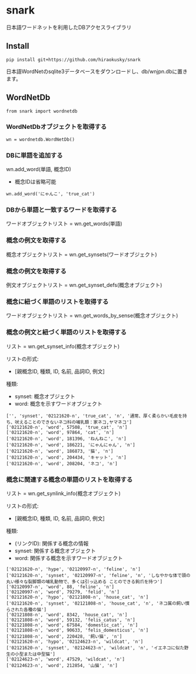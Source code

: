 # snark

日本語ワードネットを利用したDBアクセスライブラリ

## Install

```
pip install git+https://github.com/hiraokusky/snark
```

日本語WordNetのsqlite3データベースをダウンロードし、db/wnjpn.dbに置きます。

## WordNetDb

```
from snark import wordnetdb
```

### WordNetDbオブジェクトを取得する

```
wn = wordnetdb.WordNetDb()
```

### DBに単語を追加する
wn.add_word(単語, 概念ID)

* 概念IDは省略可能

```
wn.add_word('にゃんこ', 'true_cat')
```

### DBから単語と一致するワードを取得する
ワードオブジェクトリスト = wn.get_words(単語)

### 概念の例文を取得する
概念オブジェクトリスト = wn.get_synsets(ワードオブジェクト)

### 概念の例文を取得する
例文オブジェクトリスト = wn.get_synset_defs(概念オブジェクト)

### 概念に紐づく単語のリストを取得する
ワードオブジェクトリスト = wn.get_words_by_sense(概念オブジェクト)

### 概念の例文と紐づく単語のリストを取得する
リスト = wn.get_synset_info(概念オブジェクト)

リストの形式:
* [親概念ID, 種類, ID, 名前, 品詞ID, 例文]

種類:
* synset: 概念オブジェクト
* word: 概念を示すワードオブジェクト

```
['', 'synset', '02121620-n', 'true_cat', 'n', '通常、厚く柔らかい毛皮を持ち、吠えることのできないネコ科の哺乳類：家ネコ,ヤマネコ']
['02121620-n', 'word', 57508, 'true_cat', 'n']
['02121620-n', 'word', 97864, 'cat', 'n']
['02121620-n', 'word', 181396, 'ねんねこ', 'n']
['02121620-n', 'word', 186221, 'にゃんにゃん', 'n']
['02121620-n', 'word', 186873, '猫', 'n']
['02121620-n', 'word', 204434, 'キャット', 'n']
['02121620-n', 'word', 208204, 'ネコ', 'n']
```

### 概念に関連する概念の単語のリストを取得する
リスト = wn.get_synlink_info(概念オブジェクト)

リストの形式:
* [親概念ID, 種類, ID, 名前, 品詞ID, 例文]

種類:
* (リンクID): 関係する概念の情報
* synset: 関係する概念オブジェクト
* word: 関係する概念を示すワードオブジェクト

```
['02121620-n', 'hype', '02120997-n', 'feline', 'n']
['02121620-n', 'synset', '02120997-n', 'feline', 'n', 'しなやかな体で頭の丸い様々な裂脚類の哺乳動物で、多くは引っ込める ことのできる鉤爪を持つ']
['02120997-n', 'word', 88, 'feline', 'n']
['02120997-n', 'word', 79279, 'felid', 'n']
['02121620-n', 'hypo', '02121808-n', 'house_cat', 'n']
['02121620-n', 'synset', '02121808-n', 'house_cat', 'n', 'ネコ属の飼い慣らされた各種の猫']
['02121808-n', 'word', 8342, 'house_cat', 'n']
['02121808-n', 'word', 59132, 'felis_catus', 'n']
['02121808-n', 'word', 67584, 'domestic_cat', 'n']
['02121808-n', 'word', 90633, 'felis_domesticus', 'n']
['02121808-n', 'word', 220428, '飼い猫', 'n']
['02121620-n', 'hypo', '02124623-n', 'wildcat', 'n']
['02121620-n', 'synset', '02124623-n', 'wildcat', 'n', 'イエネコに似た野生の小型または中型猫']
['02124623-n', 'word', 47529, 'wildcat', 'n']
['02124623-n', 'word', 212854, '山猫', 'n']
```
